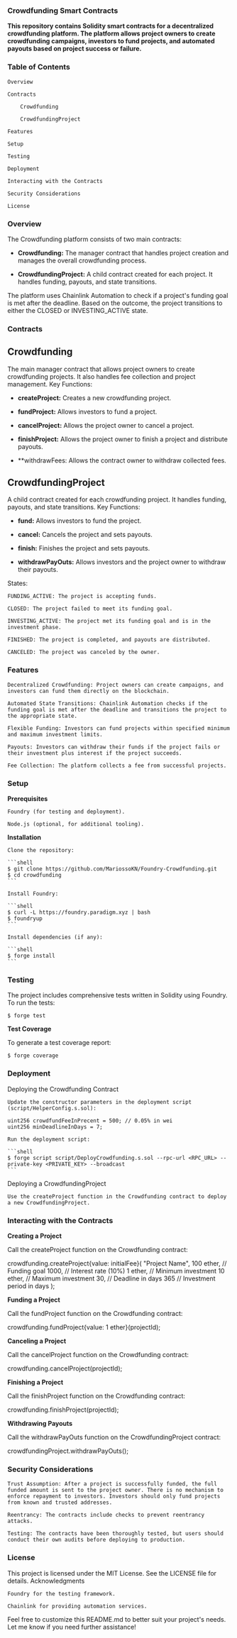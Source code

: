 ### Crowdfunding Smart Contracts

**This repository contains Solidity smart contracts for a decentralized crowdfunding platform. The platform allows project owners to create crowdfunding campaigns, investors to fund projects, and automated payouts based on project success or failure.**

### Table of Contents

    Overview

    Contracts

        Crowdfunding

        CrowdfundingProject

    Features

    Setup

    Testing

    Deployment

    Interacting with the Contracts

    Security Considerations

    License

### Overview

The Crowdfunding platform consists of two main contracts:

-    **Crowdfunding:** The manager contract that handles project creation and manages the overall crowdfunding process.

-    **CrowdfundingProject:** A child contract created for each project. It handles funding, payouts, and state transitions.

The platform uses Chainlink Automation to check if a project's funding goal is met after the deadline. Based on the outcome, the project transitions to either the CLOSED or INVESTING_ACTIVE state.

### Contracts

## Crowdfunding

The main manager contract that allows project owners to create crowdfunding projects. It also handles fee collection and project management.
Key Functions:

-    **createProject:** Creates a new crowdfunding project.

-    **fundProject:** Allows investors to fund a project.

-    **cancelProject:** Allows the project owner to cancel a project.

-    **finishProject:** Allows the project owner to finish a project and distribute payouts.

-    **withdrawFees: Allows the contract owner to withdraw collected fees.

## CrowdfundingProject

A child contract created for each crowdfunding project. It handles funding, payouts, and state transitions.
Key Functions:

-    **fund:** Allows investors to fund the project.

-    **cancel:** Cancels the project and sets payouts.

-    **finish:** Finishes the project and sets payouts.

-    **withdrawPayOuts:** Allows investors and the project owner to withdraw their payouts.

States:

    FUNDING_ACTIVE: The project is accepting funds.

    CLOSED: The project failed to meet its funding goal.

    INVESTING_ACTIVE: The project met its funding goal and is in the investment phase.

    FINISHED: The project is completed, and payouts are distributed.

    CANCELED: The project was canceled by the owner.

### Features

    Decentralized Crowdfunding: Project owners can create campaigns, and investors can fund them directly on the blockchain.

    Automated State Transitions: Chainlink Automation checks if the funding goal is met after the deadline and transitions the project to the appropriate state.

    Flexible Funding: Investors can fund projects within specified minimum and maximum investment limits.

    Payouts: Investors can withdraw their funds if the project fails or their investment plus interest if the project succeeds.

    Fee Collection: The platform collects a fee from successful projects.

### Setup

**Prerequisites**

    Foundry (for testing and deployment).

    Node.js (optional, for additional tooling).

**Installation**

    Clone the repository:
  
    ```shell
    $ git clone https://github.com/MariossoKN/Foundry-Crowdfunding.git
    $ cd crowdfunding
    ```

    Install Foundry:

    ```shell
    $ curl -L https://foundry.paradigm.xyz | bash
    $ foundryup
    ```

    Install dependencies (if any):

    ```shell
    $ forge install
    ```

### Testing

The project includes comprehensive tests written in Solidity using Foundry. To run the tests:

```shell
$ forge test
```

**Test Coverage**

To generate a test coverage report:

```shell
$ forge coverage
```

### Deployment

Deploying the Crowdfunding Contract

    Update the constructor parameters in the deployment script (script/HelperConfig.s.sol):

    uint256 crowdfundFeeInPrecent = 500; // 0.05% in wei
    uint256 minDeadlineInDays = 7;

    Run the deployment script:

    ```shell
    $ forge script script/DeployCrowdfunding.s.sol --rpc-url <RPC_URL> --private-key <PRIVATE_KEY> --broadcast
    ```

Deploying a CrowdfundingProject

    Use the createProject function in the Crowdfunding contract to deploy a new CrowdfundingProject.

### Interacting with the Contracts

**Creating a Project**

Call the createProject function on the Crowdfunding contract:

crowdfunding.createProject{value: initialFee}(
    "Project Name",
    100 ether, // Funding goal
    1000, // Interest rate (10%)
    1 ether, // Minimum investment
    10 ether, // Maximum investment
    30, // Deadline in days
    365 // Investment period in days
);

**Funding a Project**

Call the fundProject function on the Crowdfunding contract:

crowdfunding.fundProject{value: 1 ether}(projectId);

**Canceling a Project**

Call the cancelProject function on the Crowdfunding contract:

crowdfunding.cancelProject(projectId);

**Finishing a Project**

Call the finishProject function on the Crowdfunding contract:

crowdfunding.finishProject(projectId);

**Withdrawing Payouts**

Call the withdrawPayOuts function on the CrowdfundingProject contract:

crowdfundingProject.withdrawPayOuts();

### Security Considerations

    Trust Assumption: After a project is successfully funded, the full funded amount is sent to the project owner. There is no mechanism to enforce repayment to investors. Investors should only fund projects from known and trusted addresses.

    Reentrancy: The contracts include checks to prevent reentrancy attacks.

    Testing: The contracts have been thoroughly tested, but users should conduct their own audits before deploying to production.

### License

This project is licensed under the MIT License. See the LICENSE file for details.
Acknowledgments

    Foundry for the testing framework.

    Chainlink for providing automation services.

Feel free to customize this README.md to better suit your project's needs. Let me know if you need further assistance!